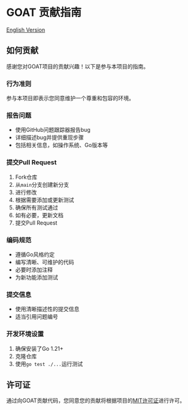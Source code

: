 # GOAT 贡献指南

[English Version](CONTRIBUTING.md)

## 如何贡献

感谢您对GOAT项目的贡献兴趣！以下是参与本项目的指南。

### 行为准则

参与本项目即表示您同意维护一个尊重和包容的环境。

### 报告问题

- 使用GitHub问题跟踪器报告bug
- 详细描述bug并提供重现步骤
- 包括相关信息，如操作系统、Go版本等

### 提交Pull Request

1. Fork仓库
2. 从`main`分支创建新分支
3. 进行修改
4. 根据需要添加或更新测试
5. 确保所有测试通过
6. 如有必要，更新文档
7. 提交Pull Request

### 编码规范

- 遵循Go风格约定
- 编写清晰、可维护的代码
- 必要时添加注释
- 为新功能添加测试

### 提交信息

- 使用清晰描述性的提交信息
- 适当引用问题编号

### 开发环境设置

1. 确保安装了Go 1.21+
2. 克隆仓库
3. 使用`go test ./...`运行测试

## 许可证

通过向GOAT贡献代码，您同意您的贡献将根据项目的[MIT许可证](LICENSE)进行许可。 